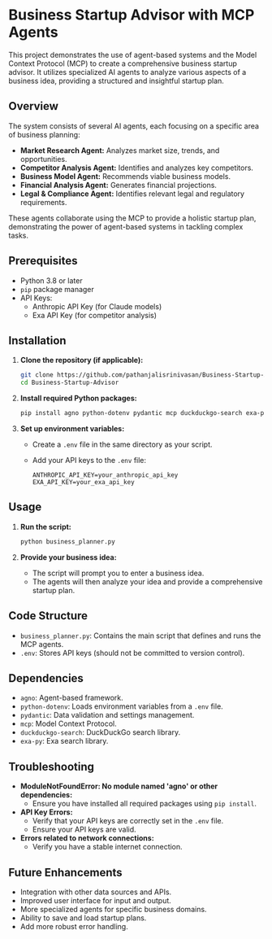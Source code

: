 # Business Startup Advisor with MCP Agents

This project demonstrates the use of agent-based systems and the Model Context Protocol (MCP) to create a comprehensive business startup advisor. It utilizes specialized AI agents to analyze various aspects of a business idea, providing a structured and insightful startup plan.

## Overview

The system consists of several AI agents, each focusing on a specific area of business planning:

* **Market Research Agent:** Analyzes market size, trends, and opportunities.
* **Competitor Analysis Agent:** Identifies and analyzes key competitors.
* **Business Model Agent:** Recommends viable business models.
* **Financial Analysis Agent:** Generates financial projections.
* **Legal & Compliance Agent:** Identifies relevant legal and regulatory requirements.

These agents collaborate using the MCP to provide a holistic startup plan, demonstrating the power of agent-based systems in tackling complex tasks.

## Prerequisites

* Python 3.8 or later
* `pip` package manager
* API Keys:
    * Anthropic API Key (for Claude models)
    * Exa API Key (for competitor analysis)

## Installation

1.  **Clone the repository (if applicable):**

    ```bash
    git clone https://github.com/pathanjalisrinivasan/Business-Startup-Advisor.md
    cd Business-Startup-Advisor
    ```

2.  **Install required Python packages:**

    ```bash
    pip install agno python-dotenv pydantic mcp duckduckgo-search exa-py
    ```

3.  **Set up environment variables:**

    * Create a `.env` file in the same directory as your script.
    * Add your API keys to the `.env` file:

        ```
        ANTHROPIC_API_KEY=your_anthropic_api_key
        EXA_API_KEY=your_exa_api_key
        ```

## Usage

1.  **Run the script:**

    ```bash
    python business_planner.py
    ```

2.  **Provide your business idea:**

    * The script will prompt you to enter a business idea.
    * The agents will then analyze your idea and provide a comprehensive startup plan.

## Code Structure

* `business_planner.py`: Contains the main script that defines and runs the MCP agents.
* `.env`: Stores API keys (should not be committed to version control).

## Dependencies

* `agno`: Agent-based framework.
* `python-dotenv`: Loads environment variables from a `.env` file.
* `pydantic`: Data validation and settings management.
* `mcp`: Model Context Protocol.
* `duckduckgo-search`: DuckDuckGo search library.
* `exa-py`: Exa search library.

## Troubleshooting

* **ModuleNotFoundError: No module named 'agno' or other dependencies:**
    * Ensure you have installed all required packages using `pip install`.
* **API Key Errors:**
    * Verify that your API keys are correctly set in the `.env` file.
    * Ensure your API keys are valid.
* **Errors related to network connections:**
    * Verify you have a stable internet connection.

## Future Enhancements

* Integration with other data sources and APIs.
* Improved user interface for input and output.
* More specialized agents for specific business domains.
* Ability to save and load startup plans.
* Add more robust error handling.
